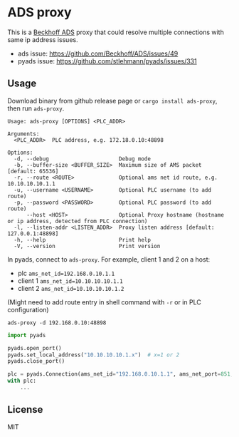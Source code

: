 # ADS proxy

This is a [Beckhoff ADS][ads] proxy that could resolve multiple connections with same ip address issues.

* ads issue: https://github.com/Beckhoff/ADS/issues/49
* pyads issue: https://github.com/stlehmann/pyads/issues/331

[ads]: https://download.beckhoff.com/download/Document/automation/twincat3/TwinCAT_3_ADS_INTRO_EN.pdf

## Usage

Download binary from github release page or `cargo install ads-proxy`, then run `ads-proxy`.

```shell
Usage: ads-proxy [OPTIONS] <PLC_ADDR>

Arguments:
  <PLC_ADDR>  PLC address, e.g. 172.18.0.10:48898

Options:
  -d, --debug                      Debug mode
  -b, --buffer-size <BUFFER_SIZE>  Maximum size of AMS packet [default: 65536]
  -r, --route <ROUTE>              Optional ams net id route, e.g. 10.10.10.10.1.1
  -u, --username <USERNAME>        Optional PLC username (to add route)
  -p, --password <PASSWORD>        Optional PLC password (to add route)
      --host <HOST>                Optional Proxy hostname (hostname or ip address, detected from PLC connection)
  -l, --listen-addr <LISTEN_ADDR>  Proxy listen address [default: 127.0.0.1:48898]
  -h, --help                       Print help
  -V, --version                    Print version
```

In pyads, connect to `ads-proxy`. For example, client 1 and 2 on a host:

* plc `ams_net_id=192.168.0.10.1.1`
* client 1 `ams_net_id=10.10.10.10.1.1`
* client 2 `ams_net_id=10.10.10.10.1.2`

(Might need to add route entry in shell command with `-r` or in PLC configuration)

```shell
ads-proxy -d 192.168.0.10:48898
```

```python
import pyads

pyads.open_port()
pyads.set_local_address("10.10.10.10.1.x")  # x=1 or 2
pyads.close_port()

plc = pyads.Connection(ams_net_id="192.168.0.10.1.1", ams_net_port=851, ip_address="127.0.0.1")
with plc:
    ...
```

## License

MIT

